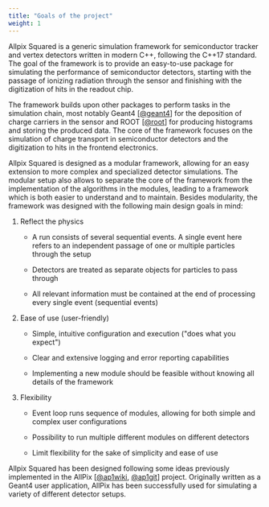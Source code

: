 ```yaml
---
title: "Goals of the project"
weight: 1
---
```


Allpix Squared is a generic simulation framework for semiconductor tracker
and vertex detectors written in modern C++, following the C++17 standard.
The goal of the framework is to provide an easy-to-use package for simulating
the performance of semiconductor detectors, starting with the passage of
ionizing radiation through the sensor and finishing with the digitization of
hits in the readout chip.

The framework builds upon other packages to perform tasks in the
simulation chain, most notably Geant4 \[[@geant4]\] for the deposition of
charge carriers in the sensor and ROOT \[[@root]\] for producing histograms
and storing the produced data. The core of the framework focuses on the
simulation of charge transport in semiconductor detectors and the
digitization to hits in the frontend electronics.

Allpix Squared is designed as a modular framework, allowing for an easy
extension to more complex and specialized detector simulations. The modular
setup also allows to separate the core of the framework from the
implementation of the algorithms in the modules, leading to a framework
which is both easier to understand and to maintain. Besides modularity,
the framework was designed with the following main design goals in mind:

1.  Reflect the physics

    -   A run consists of several sequential events. A single event here
        refers to an independent passage of one or multiple particles
        through the setup

    -   Detectors are treated as separate objects for particles to pass
        through

    -   All relevant information must be contained at the end of
        processing every single event (sequential events)

2.  Ease of use (user-friendly)

    -   Simple, intuitive configuration and execution (\"does what you
        expect\")

    -   Clear and extensive logging and error reporting capabilities

    -   Implementing a new module should be feasible without knowing all
        details of the framework

3.  Flexibility

    -   Event loop runs sequence of modules, allowing for both simple
        and complex user configurations

    -   Possibility to run multiple different modules on different
        detectors

    -   Limit flexibility for the sake of simplicity and ease of use

Allpix Squared has been designed following some ideas previously implemented
in the AllPix \[[@ap1wiki], [@ap1git]\] project. Originally written as a
Geant4 user application, AllPix has been successfully used for simulating a
variety of different detector setups.


[@geant4]: https://doi.org/10.1016/S0168-9002(03)01368-8
[@root]: http://root.cern.ch/
[@ap1wiki]: https://twiki.cern.ch/twiki/bin/view/Main/AllPix
[@ap1git]: https://github.com/ALLPix/allpix

